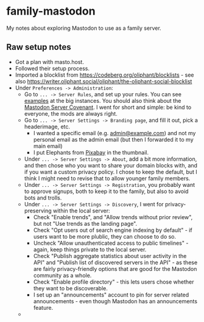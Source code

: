# family-mastodon
My notes about exploring Mastodon to use as a family server.

## Raw setup notes

* Got a plan with masto.host.
* Followed their setup process.
* Imported a blocklist from https://codeberg.org/oliphant/blocklists - see also https://writer.oliphant.social/oliphant/the-oliphant-social-blocklist
* Under `Preferences -> Administration`:
    * Go to `... -> Server Rules`, and set up your rules. You can see [examples](https://mastodon.social/about) at the big instances. You should also think about the [Mastodon Server Covenant](https://joinmastodon.org/covenant). I went for short and simple: be kind to everyone, the mods are always right.
    * Go to `... -> Server Settings -> Branding page`, and fill it out, pick a headerimage, etc.
      * I wanted a specific email (e.g. admin@example.com) and not my personal email as the admin email (but then I forwarded it to my main email)
      * I put Elephants from [Pixabay](pixabay.com) in the thumbnail.
    * Under `... -> Server Settings -> About`, add a bit more information, and then chose who you want to share your domain blocks with, and if you want a custom privacy policy.  I chose to keep the default, but I think I might need to revise that to allow younger family members.
    * Under `... -> Server Settings -> Registration`, you probably want to approve signups, both to keep it to the family, but also to avoid bots and trolls.
    * Under `... -> Server Settings -> Discovery`, I went for privacy-preserving within the local server:
        *  Check "Enable trends", and "Allow trends without prior review", but not "Use trends as the landing page".
        *  Check "Opt users out of search engine indexing by default" - if users want to be more plublic, they can choose to do so.
        *  Uncheck "Allow unauthenticated access to public timelines" - again, keep things private to the local server.
        *  Check "Publish aggregate statistics about user activity in the API" and "Publish list of discovered servers in the API" - as these are fairly privacy-friendly options that are good for the Mastodon community as a whole.
        *  Check "Enable profile directory" - this lets users chose whether they want to be discoverable.
        *  I set up an "announcements" account to pin for server related announcements - even though Mastodon has an  announcements feature. 
    *   
      
